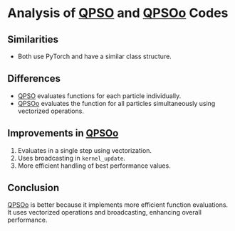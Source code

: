 # Analysis of [QPSO](./tensor_qpso/qpso.py) and [QPSOo](./tensor_qpso/qpsoO.py) Codes

## Similarities
- Both use PyTorch and have a similar class structure.

## Differences
- [QPSO](./tensor_qpso/qpso.py) evaluates functions for each particle individually.
- [QPSOo](./tensor_qpso/qpsoO.py) evaluates the function for all particles simultaneously using vectorized operations.

## Improvements in [QPSOo](./tensor_qpso/qpsoO.py)
1. Evaluates in a single step using vectorization.
2. Uses broadcasting in `kernel_update`.
3. More efficient handling of best performance values.

## Conclusion
[QPSOo](./tensor_qpso/qpsoO.py) is better because it implements more efficient function evaluations. It uses vectorized operations and broadcasting, enhancing overall performance.